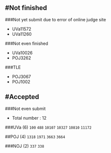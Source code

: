 #Not finished
---------------------------------------
###Not yet submit due to error of online judge site
- UVa11572
- UVa11260

###Not even finished
- UVa10026
- POJ3262

###TLE
- POJ3067
- POJ1002

#Accepted
---------------------------------------
###Not even submit
- Total number : 12

###UVa (6)
`100` `488`  `10107` `10327` `10810` `11172`

##POJ (4)
`1318` `1971` `3663` `3664`

###NOJ (2)
`337` `338`

